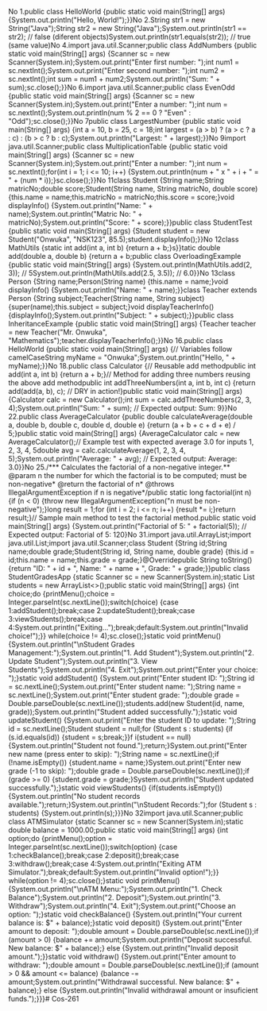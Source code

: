 No 1.public class HelloWorld {public static void main(String[] args) {System.out.println("Hello, World!");}}No 2.String str1 = new String("Java");String str2 = new String("Java");System.out.println(str1 == str2); // false (diferent objects)System.out.println(str1.equals(str2)); // true (same value)No 4.import java.util.Scanner;public class AddNumbers {public static void main(String[] args) {Scanner sc = new Scanner(System.in);System.out.print("Enter first number: ");int num1 = sc.nextInt();System.out.print("Enter second number: ");int num2 = sc.nextInt();int sum = num1 + num2;System.out.println("Sum: " + sum);sc.close();}}No 6.import java.util.Scanner;public class EvenOdd {public static void main(String[] args) {Scanner sc = new Scanner(System.in);System.out.print("Enter a number: ");int num = sc.nextInt();System.out.println(num % 2 == 0 ? "Even" : "Odd");sc.close();}}No 7public class LargestNumber {public static void main(String[] args) {int a = 10, b = 25, c = 18;int largest = (a > b) ? (a > c ? a : c) : (b > c ? b : c);System.out.println("Largest: " + largest);}}No 9import java.util.Scanner;public class MultiplicationTable {public static void main(String[] args) {Scanner sc = new Scanner(System.in);System.out.print("Enter a number: ");int num = sc.nextInt();for(int i = 1; i <= 10; i++) {System.out.println(num + " x " + i + " = " + (num * i));}sc.close();}}No 11class Student {String name;String matricNo;double score;Student(String name, String matricNo, double score) {this.name = name;this.matricNo = matricNo;this.score = score;}void displayInfo() {System.out.println("Name: " + name);System.out.println("Matric No: " + matricNo);System.out.println("Score: " + score);}}public class StudentTest {public static void main(String[] args) {Student student = new Student("Onwuka", "NSK123", 85.5);student.displayInfo();}}No 12class MathUtils {static int add(int a, int b) {return a + b;}s}}tatic double add(double a, double b) {return a + b;public class OverloadingExample {public static void main(String[] args) {System.out.println(MathUtils.add(2, 3)); // 5System.out.println(MathUtils.add(2.5, 3.5)); // 6.0}}No 13class Person {String name;Person(String name) {this.name = name;}void displayInfo() {System.out.println("Name: " + name);}}class Teacher extends Person {String subject;Teacher(String name, String subject) {super(name);this.subject = subject;}void displayTeacherInfo() {displayInfo();System.out.println("Subject: " + subject);}}public class InheritanceExample {public static void main(String[] args) {Teacher teacher = new Teacher("Mr. Onwuka", "Mathematics");teacher.displayTeacherInfo();}}No 16.public class HelloWorld {public static void main(String[] args) {// Variables follow camelCaseString myName = "Onwuka";System.out.println("Hello, " + myName);}}No 18.public class Calculator {// Reusable add methodpublic int add(int a, int b) {return a + b;}// Method for adding three numbers reusing the above add methodpublic int addThreeNumbers(int a, int b, int c) {return add(add(a, b), c); // DRY in action!}public static void main(String[] args) {Calculator calc = new Calculator();int sum = calc.addThreeNumbers(2, 3, 4);System.out.println("Sum: " + sum); // Expected output: Sum: 9}}No 22.public class AverageCalculator {public double calculateAverage(double a, double b, double c, double d, double e) {return (a + b + c + d + e) / 5;}public static void main(String[] args) {AverageCalculator calc = new AverageCalculator();// Example test with expected average 3.0 for inputs 1, 2, 3, 4, 5double avg = calc.calculateAverage(1, 2, 3, 4, 5);System.out.println("Average: " + avg); // Expected output: Average: 3.0}}No 25./*** Calculates the factorial of a non-negative integer.** @param n the number for which the factorial is to be computed; must be non-negative* @return the factorial of n* @throws IllegalArgumentException if n is negative*/public static long factorial(int n) {if (n < 0) {throw new IllegalArgumentException("n must be non-negative");}long result = 1;for (int i = 2; i <= n; i++) {result *= i;}return result;}// Sample main method to test the factorial method.public static void main(String[] args) {System.out.println("Factorial of 5: " + factorial(5)); // Expected output: Factorial of 5: 120}No 31.import java.util.ArrayList;import java.util.List;import java.util.Scanner;class Student {String id;String name;double grade;Student(String id, String name, double grade) {this.id = id;this.name = name;this.grade = grade;}@Overridepublic String toString() {return "ID: " + id + ", Name: " + name + ", Grade: " + grade;}}public class StudentGradesApp {static Scanner sc = new Scanner(System.in);static List<Student> students = new ArrayList<>();public static void main(String[] args) {int choice;do {printMenu();choice = Integer.parseInt(sc.nextLine());switch(choice) {case 1:addStudent();break;case 2:updateStudent();break;case 3:viewStudents();break;case 4:System.out.println("Exiting...");break;default:System.out.println("Invalid choice!");}} while(choice != 4);sc.close();}static void printMenu() {System.out.println("\nStudent Grades Management:");System.out.println("1. Add Student");System.out.println("2. Update Student");System.out.println("3. View Students");System.out.println("4. Exit");System.out.print("Enter your choice: ");}static void addStudent() {System.out.print("Enter student ID: ");String id = sc.nextLine();System.out.print("Enter student name: ");String name = sc.nextLine();System.out.print("Enter student grade: ");double grade = Double.parseDouble(sc.nextLine());students.add(new Student(id, name, grade));System.out.println("Student added successfully.");}static void updateStudent() {System.out.print("Enter the student ID to update: ");String id = sc.nextLine();Student student = null;for (Student s : students) {if (s.id.equals(id)) {student = s;break;}}f i(student == null) {System.out.println("Student not found.");return;}System.out.print("Enter new name (press enter to skip): ");String name = sc.nextLine();if (!name.isEmpty()) {student.name = name;}System.out.print("Enter new grade (-1 to skip): ");double grade = Double.parseDouble(sc.nextLine());if (grade >= 0) {student.grade = grade;}System.out.println("Student updated successfully.");}static void viewStudents() {if(students.isEmpty()) {System.out.println("No student records available.");return;}System.out.println("\nStudent Records:");for (Student s : students) {System.out.println(s);}}}No 32import java.util.Scanner;public class ATMSimulator {static Scanner sc = new Scanner(System.in);static double balance = 1000.00;public static void main(String[] args) {int option;do {printMenu();option = Integer.parseInt(sc.nextLine());switch(option) {case 1:checkBalance();break;case 2:deposit();break;case 3:withdraw();break;case 4:System.out.println("Exiting ATM Simulator.");break;default:System.out.println("Invalid option!");}} while(option != 4);sc.close();}static void printMenu() {System.out.println("\nATM Menu:");System.out.println("1. Check Balance");System.out.println("2. Deposit");System.out.println("3. Withdraw");System.out.println("4. Exit");System.out.print("Choose an option: ");}static void checkBalance() {System.out.println("Your current balance is: $" + balance);}static void deposit() {System.out.print("Enter amount to deposit: ");double amount = Double.parseDouble(sc.nextLine());if (amount > 0) {balance += amount;System.out.println("Deposit successful. New balance: $" + balance);} else {System.out.println("Invalid deposit amount.");}}static void withdraw() {System.out.print("Enter amount to withdraw: ");double amount = Double.parseDouble(sc.nextLine());if (amount > 0 && amount <= balance) {balance -= amount;System.out.println("Withdrawal successful. New balance: $" + balance);} else {System.out.println("Invalid withdrawal amount or insuficient funds.");}}}# Cos-261
